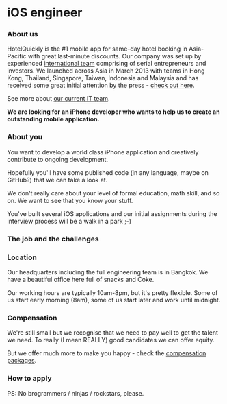 # iOS engineer

### About us

HotelQuickly is the #1 mobile app for same-day hotel booking in Asia-Pacific with great last-minute discounts. Our company was set up by experienced [international team](http://www.hotelquickly.com/about-us) comprising of serial entrepreneurs and investors. We launched across Asia in March 2013 with teams in Hong Kong, Thailand, Singapore, Taiwan, Indonesia and Malaysia and has received some great initial attention by the press - [check out here](http://www.hotelquickly.com/press).

See more about [our current IT team](http://www.hotelquickly.com/jobs/join-it-starteam).

**We are looking for an iPhone developer who wants to help us to create an outstanding mobile application.**

### About you

You want to develop a world class iPhone application and creatively contribute to ongoing development.

Hopefully you'll have some published code (in any language, maybe on GitHub?) that we can take a look at.

We don't really care about your level of formal education, math skill, and so on. We want to see that you know your stuff.

You've built several iOS applications and our initial assignments during the interview process will be a walk in a park ;-)

### The job and the challenges

### Location

Our headquarters including the full engineering team is in Bangkok. We have a beautiful office here full of snacks and Coke.

Our working hours are typically 10am-8pm, but it's pretty flexible. Some of us start early morning (8am), some of us start later and work until midnight.

### Compensation

We're still small but we recognise that we need to pay well to get the talent we need. To really (I mean REALLY) good candidates we can offer equity.

But we offer much more to make you happy - check the [compensation packages](https://github.com/HotelQuickly/WeAreHiring/blob/master/compensation/compensation-package.md).

### How to apply

PS: No brogrammers / ninjas / rockstars, please.
